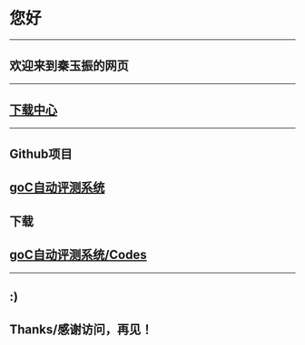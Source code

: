 # 您好 
---  
## 欢迎来到秦玉振的网页  
---
## [下载中心](/downloadcenter)  
---
## Github项目  
## [goC自动评测系统](https://github.com/YuzhenQin/goC-automatic-evaluation-system)  
## 下载  
## [goC自动评测系统/Codes](https://github.com/YuzhenQin/goC-automatic-evaluation-system/blob/master/goC.cpp)  
---
## :)  
## Thanks/感谢访问，再见！ 

